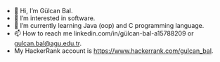 - 👋 Hi, I’m Gülcan Bal.
- 👀 I’m interested in software.
- 🌱 I’m currently learning Java (oop) and C programming language.
- 📫 How to reach me linkedin.com/in/gülcan-bal-a15788209 or gulcan.bal@agu.edu.tr.
- My HackerRank account is https://www.hackerrank.com/gulcan_bal.
<!---
Glcan22/Glcan22 is a ✨ special ✨ repository because its `README.md` (this file) appears on your GitHub profile.
You can click the Preview link to take a look at your changes.
--->
